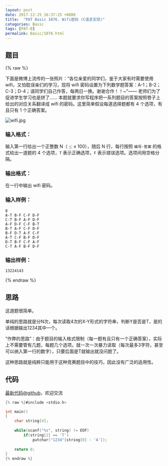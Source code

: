 ```yaml
---
layout: post
date: 2017-12-25 16:37:25 +0800
title:  "PAT Basic 1076. Wifi密码 (C语言实现)"
categories: Basic
tags: [PAT-B]
permalink: Basic/1076.html
---
```


## 题目

{% raw %}<div class="ques-view"><p>下面是微博上流传的一张照片：“各位亲爱的同学们，鉴于大家有时需要使用 wifi，又怕耽误亲们的学习，现将 wifi 密码设置为下列数学题答案：A-1；B-2；C-3；D-4；请同学们自己作答，每两日一换。谢谢合作！！~”—— 老师们为了促进学生学习也是拼了…… 本题就要求你写程序把一系列题目的答案按照卷子上给出的对应关系翻译成 wifi 的密码。这里简单假设每道选择题都有 4 个选项，有且只有 1 个正确答案。</p>
<p><img alt="wifi.jpg" src="https://images.ptausercontent.com/7e56be3f-caba-45f1-b9cb-38a96d44de76.jpg"/></p>
<h3 id="-">输入格式：</h3>
<p>输入第一行给出一个正整数 N（<span class="katex"><span class="katex-mathml"><math><mrow><mo>≤</mo></mrow>\le</math></span><span aria-hidden="true" class="katex-html"><span class="strut" style="height:0.63597em;"></span><span class="strut bottom" style="height:0.7719400000000001em;vertical-align:-0.13597em;"></span><span class="base textstyle uncramped"><span class="mrel">≤</span></span></span></span> 100），随后 N 行，每行按照 <code>编号-答案</code> 的格式给出一道题的 4 个选项，<code>T</code> 表示正确选项，<code>F</code> 表示错误选项。选项间用空格分隔。</p>
<h3 id="-">输出格式：</h3>
<p>在一行中输出 wifi 密码。</p>
<h3 id="-">输入样例：</h3>
<pre><code class="lang-in">8
A-T B-F C-F D-F
C-T B-F A-F D-F
A-F D-F C-F B-T
B-T A-F C-F D-F
B-F D-T A-F C-F
A-T C-F B-F D-F
D-T B-F C-F A-F
C-T A-F B-F D-F
</code></pre>
<h3 id="-">输出样例：</h3>
<pre><code class="lang-out">13224143
</code></pre>
</div>{% endraw %}

## 思路

这道题很简单。

单纯的思路就是分N次，每次读取4次的X-Y形式的字符串，判断Y是否是T，是的话根据输出1234其中一个。

“作弊的思路”：由于题目的输入格式限制（每一题有且只有一个正确答案），实际上不需要管有几题，每题几个选项。就一次一次暴力读取（每次最多3字符，甚至可以纳入第一行的数字），只要后面是T就输出就没问题了。

这种思路就是纯粹只能用于这种竞赛题目中的技巧，因此没有广泛的适用性。

## 代码

[最新代码@github](https://github.com/OliverLew/PAT/blob/master/PATBasic/1076.c)，欢迎交流
```c
{% raw %}#include <stdio.h>

int main()
{
    char string[4];
    
    while(scanf("%s", string) != EOF)
        if(string[2] == 'T')
            putchar("1234"[string[0] - 'A']);
    
    return 0;
}
{% endraw %}
```